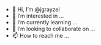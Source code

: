 - 👋 Hi, I’m @jgrayzel
- 👀 I’m interested in ...
- 🌱 I’m currently learning ...
- 💞️ I’m looking to collaborate on ...
- 📫 How to reach me ...

<!---
jgrayzel/jgrayzel is a ✨ special ✨ repository because its `README.md` (this file) appears on your GitHub profile.
You can click the Preview link to take a look at your changes.
--->
